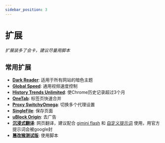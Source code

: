 ```yaml
---
sidebar_position: 3
---
```


# 扩展

*扩展装多了会卡，建议尽量用脚本*

## 常用扩展

- **[Dark Reader](https://darkreader.org/)**: 适用于所有网站的暗色主题
- **[Global Speed](https://chromewebstore.google.com/detail/global-speed-%E8%A7%86%E9%A2%91%E9%80%9F%E5%BA%A6%E6%8E%A7%E5%88%B6/jpbjcnkcffbooppibceonlgknpkniiff)**: 通用视频速度控制
- **[History Trends Unlimited](https://chromewebstore.google.com/detail/history-trends-unlimited/pnmchffiealhkdloeffcdnbgdnedheme)**: 使Chrome历史记录超过3个月
- **[OneTab](https://chromewebstore.google.com/detail/onetab/chphlpgkkbolifaimnlloiipkdnihall)**: 标签页快速合并
- **[Proxy SwitchyOmega](https://chromewebstore.google.com/detail/proxy-switchyomega-3-zero/pfnededegaaopdmhkdmcofjmoldfiped)**: 切换多个代理设置
- **[SingleFile](https://chromewebstore.google.com/detail/singlefile/mpiodijhokgodhhofbcjdecpffjipkle)**: 保存页面
- **[uBlock Origin](https://chromewebstore.google.com/detail/ublock-origin/cjpalhdlnbpafiamejdnhcphjbkeiagm)**: 去广告
- **[沉浸式翻译](https://chromewebstore.google.com/detail/%E6%B2%89%E6%B5%B8%E5%BC%8F%E7%BF%BB%E8%AF%91-%E7%BD%91%E9%A1%B5%E7%BF%BB%E8%AF%91%E6%8F%92%E4%BB%B6-pdf%E7%BF%BB%E8%AF%91-%E5%85%8D%E8%B4%B9/bpoadfkcbjbfhfodiogcnhhhpibjhbnh)**: 网页翻译，建议配合 [gimini flash](https://www.kungal.com/topic/2501) 和 [自定义提示词](https://linux.do/t/topic/776678) 使用，用官方提示词会被google封
- **[篡改猴测试版](https://chromewebstore.google.com/detail/%E7%AF%A1%E6%94%B9%E7%8C%B4%E6%B5%8B%E8%AF%95%E7%89%88/gcalenpjmijncebpfijmoaglllgpjagf)**: 使用脚本